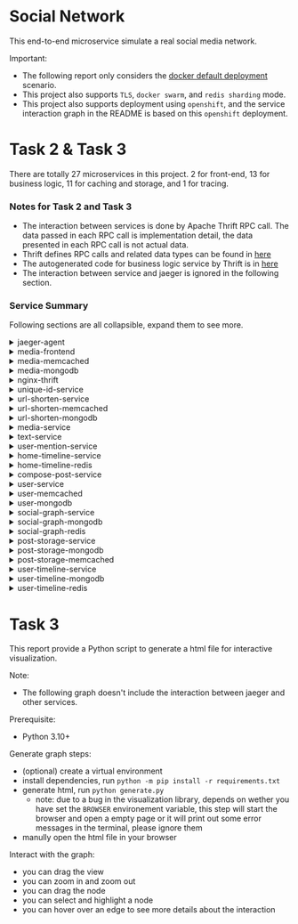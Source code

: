 # Social Network
This end-to-end microservice simulate a real social media network.

Important:
- The following report only considers the [docker default deployment](https://github.com/delimitrou/DeathStarBench/blob/master/socialNetwork/docker-compose.yml) scenario.
- This project also supports `TLS`, `docker swarm`, and `redis sharding` mode.
- This project also supports deployment using `openshift`, and the service interaction graph in the README is based on this `openshift` deployment.

# Task 2 & Task 3
There are totally 27 microservices in this project. 2 for front-end, 13 for business logic, 11 for caching and storage, and 1 for tracing.

### Notes for Task 2 and Task 3
- The interaction between services is done by Apache Thrift RPC call. The data passed in each RPC call is implementation detail, the data presented in each RPC call is not actual data.
- Thrift defines RPC calls and related data types can be found in [here](https://github.com/delimitrou/DeathStarBench/blob/master/socialNetwork/social_network.thrift)
- The autogenerated code for business logic service by Thrift is in [here](https://github.com/delimitrou/DeathStarBench/tree/master/socialNetwork/gen-cpp)
- The interaction between service and jaeger is ignored in the following section.

### Service Summary
Following sections are all collapsible, expand them to see more.

<details>
  <summary>jaeger-agent</summary>

  ### Functionality
  distributed tracing system

  ### Related Files
  [config](https://github.com/delimitrou/DeathStarBench/blob/master/socialNetwork/config/jaeger-config.yml)

  ### Interactions
  All frontend and business logic microservices will connect to jaeger to provide tracing information.

</details>

<details>
  <summary>media-frontend</summary>

  ### Functionality
  a OpenResty/nginx server served as API gateway for querying and uploading images.

  It provides following endpoints:
  - /get-media
  - /upload-media

  ### Related Files
  [config](https://github.com/delimitrou/DeathStarBench/blob/master/socialNetwork/media-frontend/conf)

  [request handler](https://github.com/delimitrou/DeathStarBench/tree/master/socialNetwork/media-frontend/lua-scripts)

  [docker](https://github.com/delimitrou/DeathStarBench/tree/master/socialNetwork/docker/media-frontend)

  ### Interactions
  | Service | Database | Collection | Data Sent |
  | --- | --- | --- | --- |
  | media-mongodb | media | media | (filename = media_id + '.' +  media_type, file = media_file) |

</details>

<details>
  <summary>media-memcached</summary>

  ### Functionality
  This service provides caching for `media-frontend`.

  - Note: I couldn't find any usage in the source code for default docker compose deployment. Maybe it was used in other scenario.

  ### Related Files
  N/A

  ### Interactions
  N/A

</details>

<details>
  <summary>media-mongodb</summary>

  ### Functionality
  This service provides storage for all image.

  ### Related Files
  N/A

  ### Interactions
  N/A

</details>

<details>
  <summary>nginx-thrift</summary>

  ### Functionality
  a OpenResty/nginx served as API gateway to handle all incoming requests except image related requests.

  It provides following endpoints:
  - /
  - /api/user/register
  - /api/user/follow
  - /api/user/unfollow
  - /api/user/login
  - /api/post/compose
  - /api/user-timeline/read
  - /api/home-timeline/read
  - /api/user/get_follower
  - /api/user/get_followee

  ### Related Files
  [nginx config](https://github.com/delimitrou/DeathStarBench/tree/master/socialNetwork/nginx-web-server/conf)

  [request handler](https://github.com/delimitrou/DeathStarBench/tree/master/socialNetwork/nginx-web-server/lua-scripts)

  [webpage resources](https://github.com/delimitrou/DeathStarBench/tree/master/socialNetwork/nginx-web-server/pages)

  [tracing config](https://github.com/delimitrou/DeathStarBench/blob/master/socialNetwork/nginx-web-server/jaeger-config.json)

  [docker](https://github.com/delimitrou/DeathStarBench/tree/master/socialNetwork/docker/openresty-thrift)

  ### Interactions
  | Service | URL | RPC Call | Data Sent |
  | --- | --- | --- | --- |
  | compose-post-service| /api/post/compose| ComposePost| (req_id, username, user_id, post.text, post.media_ids, post.media_types, post.post_type)|
  | home-timeline-service| /api/home-timeline/read| ReadHomeTimeline| (req_id, user_id, start, stop)|
  | social-graph-service | /api/user/follow | Follow | (req_id, post.user_id, post.followee_id) |
  | social-graph-service | /api/user/follow | FollowWithUsername | (req_id, post.user_name, post.followee_name) |
  | social-graph-service | /api/user/unfollow| Unfollow| (req_id, post.user_id, post.followee_id)|
  | social-graph-service | /api/user/unfollow| UnfollowWithUsername| (req_id, post.user_name, post.followee_name)|
  | social-graph-service| /api/user/get_follower| GetFollowers| (req_id, user_id)|
  | social-graph-service| /api/user/get_followee| GetFollowees| (req_id, user_id)|
  | user-service | /api/user/register | RegisterUser | (req_id, post.first_name, post.last_name, post.username, post.password) |
  | user-service| /api/user/login| Login| (req_id, username, password)|
  | user-timeline-service| /api/user-timeline/read| ReadUserTimeline| (req_id, user_id, start, stop)|

</details>

<details>
  <summary>unique-id-service</summary>

  ### Functionality
  This service generates 64-bit unique id with following composition:

  11 bit machine ID + 40-bit timestamp + 12-bit counter
  - 11-bit machine id code by hasing the MAC address
  - 40-bit UNIX timestamp in millisecond precision with custom epoch
  - 12 bit counter which increases monotonically on single process

  ### Related Files
  [config](https://github.com/delimitrou/DeathStarBench/blob/master/socialNetwork/config/service-config.json#L10)

  [source code](https://github.com/delimitrou/DeathStarBench/tree/master/socialNetwork/src/UniqueIdService)

  ### Interactions
  N/A

</details>

<details>
  <summary>url-shorten-service</summary>

  ### Functionality
  This service generates shorten url in following format: `http://short-url/ + 10 random characters`

  ### Related Files
  [config](https://github.com/delimitrou/DeathStarBench/blob/master/socialNetwork/config/service-config.json#L192)

  ### Interactions
  | Service | Database | Collection | Data Sent |
  | --- | --- | --- | --- |
  | url-shorten-mongodb | url-shorten | url-shorten | (shortened_url = shortened_url, expanded_url = original_url) |

</details>

<details>
  <summary>url-shorten-memcached</summary>

  ### Functionality
  This service provides caching for `url-shorten-service`

  ### Related Files
  [config](https://github.com/delimitrou/DeathStarBench/blob/master/socialNetwork/config/service-config.json#L25)

  ### Interactions
  N/A

</details>

<details>
  <summary>url-shorten-mongodb</summary>

  ### Functionality
  This service provides storage for `url-shorten-service`

  ### Related Files
  [config](https://github.com/delimitrou/DeathStarBench/blob/master/socialNetwork/config/service-config.json#L185)

  ### Interactions
  N/A

</details>

<details>
  <summary>media-service</summary>

  ### Functionality
  This service lets user to create post which contains image

  ### Related Files
  [config](https://github.com/delimitrou/DeathStarBench/blob/master/socialNetwork/config/service-config.json#L18)

  [source code](https://github.com/delimitrou/DeathStarBench/tree/master/socialNetwork/src/MediaService)

  ### Interactions
  N/A

</details>



<details>
  <summary>text-service</summary>

  ### Functionality
  This service lets user create text post which could contain tag/mention/@ or url

  ### Related Files
  [config](https://github.com/delimitrou/DeathStarBench/blob/master/socialNetwork/config/service-config.json#L102)

  [source code](https://github.com/delimitrou/DeathStarBench/tree/master/socialNetwork/src/TextService)

  ### Interactions
  | Service | RPC Call | Data Sent |
  | --- | --- | --- |
  | url-shorten-service | ComposeUrls | (req_id, urls) |
  | user-mention-service | ComposeUserMentions | (req_id, mention_usernames) |


</details>

<details>
  <summary>user-mention-service</summary>

  ### Functionality
  This service lets user create post which tag/mention/@ other user

  ### Related Files
  [config](https://github.com/delimitrou/DeathStarBench/blob/master/socialNetwork/config/service-config.json#L157)

  [source code](https://github.com/delimitrou/DeathStarBench/tree/master/socialNetwork/src/UserMentionService)

  ### Interactions
  | Service | Database | Collection | Data Sent |
  | --- | --- | --- | --- |
  | user-mongodb | user | user | |

  | Service | Method | Data Sent |
  | --- | --- | --- |
  | user-memcached | get | username + ':' + user_id |

</details>

<details>
  <summary>home-timeline-service</summary>

  ### Functionality
  This service generate a home timeline based on followers

  ### Related Files
  [config](https://github.com/delimitrou/DeathStarBench/blob/master/socialNetwork/config/service-config.json#L178)

  [source code](https://github.com/delimitrou/DeathStarBench/tree/master/socialNetwork/src/HomeTimelineService)

  ### Interactions
  | Service | RPC Call | Data Sent |
  | --- | --- | --- |
  | social-graph-service | GetFollowers | (followers_id, req_id, user_id) |
  | post-storage-service | ReadPosts | (req_id, post_ids) |

  | Service | Method | Data Sent |
  | --- | --- | --- |
  | home-timeline-redis | set | follower_id = (post_id_str, timestamp) |
  | home-timeline-redis | get | user_id |


</details>

<details>
  <summary>home-timeline-redis</summary>

  ### Functionality
  This service provides caching for `home-timeline-service`

  ### Related Files
  [config](https://github.com/delimitrou/DeathStarBench/blob/master/socialNetwork/config/service-config.json#L117)

  ### Interactions
  N/A


</details>

<details>
  <summary>compose-post-service</summary>

  ### Functionality
  This service creates the post and update post database and timeline databases.

  ### Related Files
  [config](https://github.com/delimitrou/DeathStarBench/blob/master/socialNetwork/config/service-config.json#L127)

  [source code](https://github.com/delimitrou/DeathStarBench/tree/master/socialNetwork/src/ComposePostService)

  ### Interactions
  | Service | RPC Call | Data Sent |
  | --- | --- | --- |
  | user-service | ComposeCreatorWithUserId | (req_id, user_id,     username) |
  | text-service | ComposeText | (req_id, text) |
  | media-service | ComposeMedia | (req_id, media_types, media_ids) |
  | unique-id-service | ComposeUniqueId | (post_type) |
  | post-storage-service | StorePost | (post) |
  | user-timeline-service | WriteUserTimeline | (post_id, user_id, timestamp) |
  | home-timeline-service | WriteHomeTimeline | (post_id, user_id, timestamp, user_mentions_id) |

</details>

<details>
  <summary>user-service</summary>

  ### Functionality
  This service provides functionality to register user, compose creator, and verify user login.

  ### Related Files
  [config](https://github.com/delimitrou/DeathStarBench/blob/master/socialNetwork/config/service-config.json#L134)

  [source code](https://github.com/delimitrou/DeathStarBench/tree/master/socialNetwork/src/UserService)

  ### Interactions
  | Service | RPC Call | Data Sent |
  | --- | --- | --- |
  | social-graph-service | InsertUser | (req_id, user_id) |

  | Service | Method | Data Sent |
  | --- | --- | --- |
  | user-memcached | get | username + ":user_id" |
  | user-memcached | get | username + ":login" |

  | Service | Database | Collection | Data Sent |
  | --- | --- | --- | --- |
  | user-mongodb | user | user | (user_id, first_name, last_name, username, salt, salted_password) |

</details>

<details>
  <summary>user-memcached</summary>

  ### Functionality
  This service caches all `username:user_id` and `username:login` data

  ### Related Files
  [config](https://github.com/delimitrou/DeathStarBench/blob/master/socialNetwork/config/service-config.json#L87)

  ### Interactions
  N/A

</details>

<details>
  <summary>user-mongodb</summary>

  ### Functionality
  This service stores all user data

  ### Related Files
  [config](https://github.com/delimitrou/DeathStarBench/blob/master/socialNetwork/config/service-config.json#L80)

  ### Interactions
  N/A

</details>

<details>
  <summary>social-graph-service</summary>

  ### Functionality
  This service generates and maintains a social network graph

  ### Related Files
  [config](https://github.com/delimitrou/DeathStarBench/blob/master/socialNetwork/config/service-config.json#L33)

  [source code](https://github.com/delimitrou/DeathStarBench/tree/master/socialNetwork/src/SocialGraphService)

  ### Interactions
  | Service | RPC Call | Data Sent |
  | --- | --- | --- |
  | user-service | GetUserId | (req_id, user_name) |

  | Service | Method | Data Sent |
  | --- | --- | --- |
  | social-graph-redis | get | user_id + ":followers" |
  | social-graph-redis | get | user_id + ":followees" |
  | social-graph-redis | set | user_id + ":followees" = (followee_id, timestamp) |
  | social-graph-redis | set | followee_id + ":followers" = (user_id, timestamp) |
  | social-graph-redis | del | user_id + ":followees" = (followee_id) |
  | social-graph-redis | del | followee_id + ":followers" = (user_id) |

  | Service | Database | Collection | Data Sent |
  | --- | --- | --- | --- |
  | social-graph-mongodb | social-graph | social-graph | (user_id, followee_id, timestamp) |

</details>

<details>
  <summary>social-graph-mongodb</summary>

  ### Functionality
  This service provides storage for the `social-graph-service`

  ### Related Files
  [config](https://github.com/delimitrou/DeathStarBench/blob/master/socialNetwork/config/service-config.json#L2)

  ### Interactions
  N/A

</details>

<details>
  <summary>social-graph-redis</summary>

  ### Functionality
  This service provides caching for the `social-graph-service`

  ### Related Files
  [config](https://github.com/delimitrou/DeathStarBench/blob/master/socialNetwork/config/service-config.json#L49)

  ### Interactions
  N/A

</details>

<details>
  <summary>post-storage-service</summary>

  ### Functionality
  This service provides functionalities to manage and maintain posts

  ### Related Files
  [config](https://github.com/delimitrou/DeathStarBench/blob/master/socialNetwork/config/service-config.json#L58)

  [source code](https://github.com/delimitrou/DeathStarBench/tree/master/socialNetwork/src/PostStorageService)

  ### Interactions
  | Service | Method | Data Sent |
  | --- | --- | --- |
  | post-storage-memcached | get | post_id |
  | post-storage-memcached | set | post_id = (post_id, timestamp, text, req_id, post_type, creator(user_id, username), url_list, uesr_mention_list, media_list) |

  | Service | Database | Collection | Data Sent |
  | --- | --- | --- | --- |
  | post-storage-mongodb | post | post | (post_id, timestamp, text, req_id, post_type, creator(user_id, username), url_list, uesr_mention_list, media_list) |

</details>

<details>
  <summary>post-storage-mongodb</summary>

  ### Functionality
  This service stores all post data

  ### Related Files
  [config](https://github.com/delimitrou/DeathStarBench/blob/master/socialNetwork/config/service-config.json#L164)

  ### Interactions
  N/A

</details>

<details>
  <summary>post-storage-memcached</summary>

  ### Functionality
  This service provides caching for `post-storage-service`

  ### Related Files
  [config](https://github.com/delimitrou/DeathStarBench/blob/master/socialNetwork/config/service-config.json#L149)

  ### Interactions
  N/A

</details>

<details>
  <summary>user-timeline-service</summary>

  ### Functionality
  This service provides functionalities to read and write user timeline

  ### Related Files
  [config](https://github.com/delimitrou/DeathStarBench/blob/master/socialNetwork/config/service-config.json#L171)

  [source code](https://github.com/delimitrou/DeathStarBench/tree/master/socialNetwork/src/UserTimelineService)

  ### Interactions
  | Service | RPC Call | Data Sent |
  | --- | --- | --- |
  | post-storage-service | ReadPosts | (req_id, post_ids) |

  | Service | Method | Data Sent |
  | --- | --- | --- |
  | user-timeline-redis | get | user_id |
  | user-timeline-redis | set | user_id = (post_id, timestamp) |

  | Service | Database | Collection | Data Sent |
  | --- | --- | --- | --- |
  | user-timeline-mongodb | user-timeline | user-timeline |  |

</details>

<details>
  <summary>user-timeline-mongodb</summary>

  ### Functionality
  This service stores all user timeline

  ### Related Files
  [config](https://github.com/delimitrou/DeathStarBench/blob/master/socialNetwork/config/service-config.json#L73)

  ### Interactions
  N/A

</details>

<details>
  <summary>user-timeline-redis</summary>

  ### Functionality
  This service provides caching for `user-timeline-service`

  ### Related Files
  [config](https://github.com/delimitrou/DeathStarBench/blob/master/socialNetwork/config/service-config.json#L40)

  ### Interactions
  N/A

</details>

# Task 3
This report provide a Python script to generate a html file for interactive visualization.

Note:
- The following graph doesn't include the interaction between jaeger and other services.

Prerequisite:
- Python 3.10+

Generate graph steps:
- (optional) create a virtual environment
- install dependencies, run `python -m pip install -r requirements.txt`
- generate html, run `python generate.py`
  - note: due to a bug in the visualization library, depends on wether you have set the `BROWSER` environement variable, this step will start the browser and open a empty page or it will print out some error messages in the terminal, please ignore them
- manully open the html file in your browser

Interact with the graph:
- you can drag the view
- you can zoom in and zoom out
- you can drag the node
- you can select and highlight a node
- you can hover over an edge to see more details about the interaction
